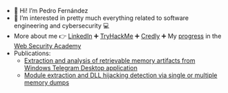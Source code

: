 - :wave: Hi! I’m Pedro Fernández
- :eyes: I’m interested in pretty much everything related to software engineering and cybersecurity :computer:
- More about me :point_right: [LinkedIn](https://www.linkedin.com/in/pedrofernandezalvarez/) :heavy_plus_sign: [TryHackMe](https://tryhackme.com/p/PedroFdez26) :heavy_plus_sign: [Credly](https://www.credly.com/users/pedro-fernandez-alvarez/badges) :heavy_plus_sign: My [progress](https://github.com/pedrofdez26/pedrofdez26/blob/main/WebSecurityAcademyProgress.png) in the [Web Security Academy](https://twitter.com/WebSecAcademy)
- Publications:
  - [Extraction and analysis of retrievable memory artifacts from Windows Telegram Desktop application](https://doi.org/10.1016/j.fsidi.2022.301342)
  - [Module extraction and DLL hijacking detection via single or multiple memory dumps](https://doi.org/10.1016/j.fsidi.2023.301505)

<!---
pedrofdez26/pedrofdez26 is a ✨ special ✨ repository because its `README.md` (this file) appears on your GitHub profile.
You can click the Preview link to take a look at your changes.
--->
